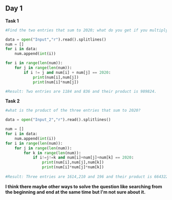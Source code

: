 ## Day 1
**Task 1**
```.py
#Find the two entries that sum to 2020; what do you get if you multiply them together?

data = open("Input","r").read().splitlines()
num = []
for i in data:
    num.append(int(i))

for i in range(len(num)):
    for j in range(len(num)):
        if i != j and num[i] + num[j] == 2020:
            print(num[i],num[j])
            print(num[i]*num[j])

#Result: Two entries are 1184 and 836 and their product is 989824.

```
**Task 2**
```.py
#what is the product of the three entries that sum to 2020?

data = open("Input_2","r").read().splitlines()

num = []
for i in data:
    num.append(int(i))
for i in range(len(num)):
    for j in range(len(num)):
        for k in range(len(num)):
            if i!=j!=k and num[i]+num[j]+num[k] == 2020:
                print(num[i],num[j],num[k])
                print(num[i]*num[j]*num[k])
                
#Result: Three entries are 1614,210 and 196 and their product is 66432240.
```
**I think there maybe other ways to solve the question like searching from the beginning and end at the same time but I'm not sure about it.**
                
                
                
                
